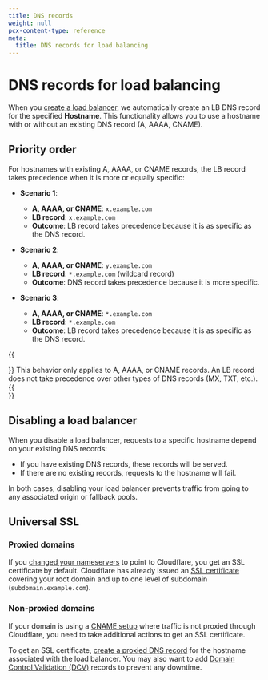 ```yaml
---
title: DNS records
weight: null
pcx-content-type: reference
meta:
  title: DNS records for load balancing
---
```


# DNS records for load balancing

When you [create a load balancer](/create-load-balancer-ui), we automatically create an LB DNS record for the specified **Hostname**. This functionality allows you to use a hostname with or without an existing DNS record (A, AAAA, CNAME).

## Priority order

For hostnames with existing A, AAAA, or CNAME records, the LB record takes precedence when it is more or equally specific:

- **Scenario 1**:

  - **A, AAAA, or CNAME**: `x.example.com`
  - **LB record**: `x.example.com`
  - **Outcome**: LB record takes precedence because it is as specific as the DNS record.

- **Scenario 2**:

  - **A, AAAA, or CNAME**: `y.example.com`
  - **LB record**: `*.example.com` (wildcard record)
  - **Outcome**: DNS record takes precedence because it is more specific.

- **Scenario 3**:

  - **A, AAAA, or CNAME**: `*.example.com`
  - **LB record**: `*.example.com`
  - **Outcome**: LB record takes precedence because it is as specific as the DNS record.

{{<Aside type="note">}}
This behavior only applies to A, AAAA, or CNAME records. An LB record does not take precedence over other types of DNS records (MX, TXT, etc.).
{{</Aside>}}

## Disabling a load balancer

When you disable a load balancer, requests to a specific hostname depend on your existing DNS records:

- If you have existing DNS records, these records will be served.
- If there are no existing records, requests to the hostname will fail.

In both cases, disabling your load balancer prevents traffic from going to any associated origin or fallback pools.

## Universal SSL

### Proxied domains

If you [changed your nameservers](https://support.cloudflare.com/hc/articles/205195708) to point to Cloudflare, you get an SSL certificate by default. Cloudflare has already issued an [SSL certificate](https://developers.cloudflare.com/ssl/edge-certificates/universal-ssl) covering your root domain and up to one level of subdomain (`subdomain.example.com`).

### Non-proxied domains

If your domain is using a [CNAME setup](https://support.cloudflare.com/hc/articles/360020348832) where traffic is not proxied through Cloudflare, you need to take additional actions to get an SSL certificate.

To get an SSL certificate, [create a proxied DNS record](https://developers.cloudflare.com/ssl/edge-certificates/universal-ssl/enable-universal-ssl#non-authoritative-partial-domains) for the hostname associated with the load balancer. You may also want to add [Domain Control Validation (DCV)](https://developers.cloudflare.com/ssl/edge-certificates/universal-ssl/changing-dcv-method) records to prevent any downtime.